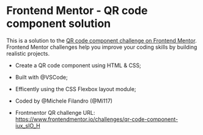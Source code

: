 # Frontend Mentor - QR code component solution

This is a solution to the [QR code component challenge on Frontend Mentor](https://www.frontendmentor.io/challenges/qr-code-component-iux_sIO_H). Frontend Mentor challenges help you improve your coding skills by building realistic projects. 

- Create a QR code component using HTML & CSS;

- Built with @VSCode;

- Efficently using the CSS Flexbox layout module;

- Coded by @Michele Filandro (@Mi117)


- Frontmentor QR challenge URL: https://www.frontendmentor.io/challenges/qr-code-component-iux_sIO_H
